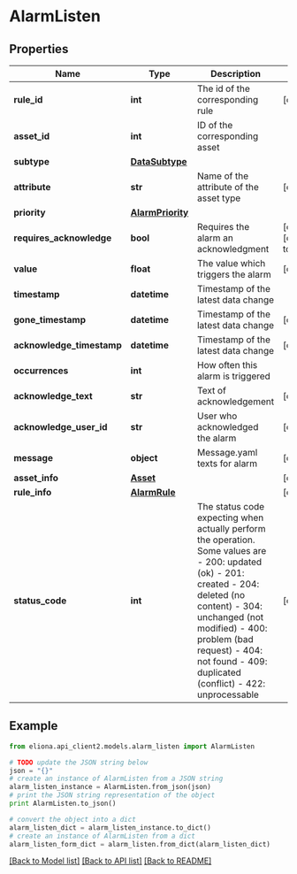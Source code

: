 # AlarmListen


## Properties

Name | Type | Description | Notes
------------ | ------------- | ------------- | -------------
**rule_id** | **int** | The id of the corresponding rule | [optional] 
**asset_id** | **int** | ID of the corresponding asset | 
**subtype** | [**DataSubtype**](DataSubtype.md) |  | 
**attribute** | **str** | Name of the attribute of the asset type | [optional] 
**priority** | [**AlarmPriority**](AlarmPriority.md) |  | 
**requires_acknowledge** | **bool** | Requires the alarm an acknowledgment | [optional] [default to False]
**value** | **float** | The value which triggers the alarm | [optional] 
**timestamp** | **datetime** | Timestamp of the latest data change | 
**gone_timestamp** | **datetime** | Timestamp of the latest data change | [optional] 
**acknowledge_timestamp** | **datetime** | Timestamp of the latest data change | [optional] 
**occurrences** | **int** | How often this alarm is triggered | 
**acknowledge_text** | **str** | Text of acknowledgement | [optional] 
**acknowledge_user_id** | **str** | User who acknowledged the alarm | [optional] 
**message** | **object** | Message.yaml texts for alarm | [optional] 
**asset_info** | [**Asset**](Asset.md) |  | [optional] 
**rule_info** | [**AlarmRule**](AlarmRule.md) |  | [optional] 
**status_code** | **int** | The status code expecting when actually perform the operation. Some values are - 200: updated (ok)  - 201: created - 204: deleted (no content) - 304: unchanged (not modified) - 400: problem (bad request) - 404: not found - 409: duplicated (conflict) - 422: unprocessable  | [optional] 

## Example

```python
from eliona.api_client2.models.alarm_listen import AlarmListen

# TODO update the JSON string below
json = "{}"
# create an instance of AlarmListen from a JSON string
alarm_listen_instance = AlarmListen.from_json(json)
# print the JSON string representation of the object
print AlarmListen.to_json()

# convert the object into a dict
alarm_listen_dict = alarm_listen_instance.to_dict()
# create an instance of AlarmListen from a dict
alarm_listen_form_dict = alarm_listen.from_dict(alarm_listen_dict)
```
[[Back to Model list]](../README.md#documentation-for-models) [[Back to API list]](../README.md#documentation-for-api-endpoints) [[Back to README]](../README.md)


